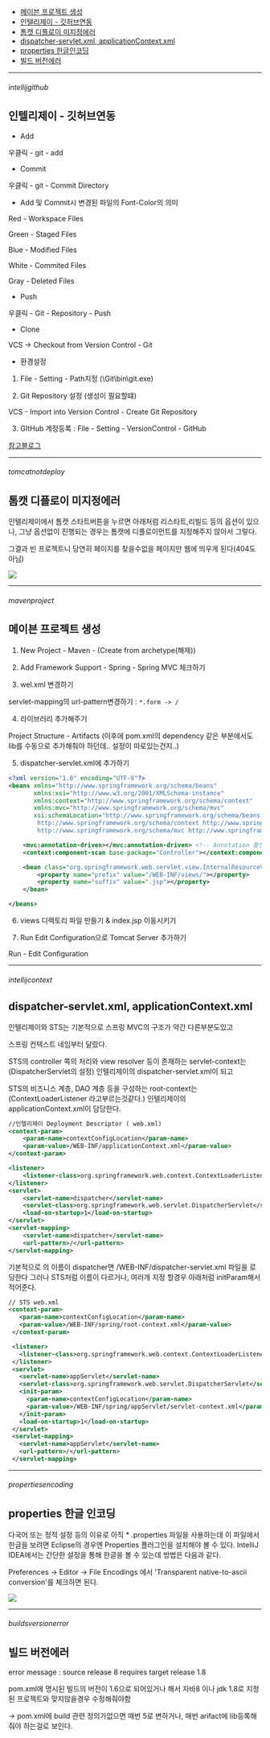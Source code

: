 - [메이븐 프로젝트 생성](#mavenproject)
- [인텔리제이 - 깃허브연동](#intellijgithub)
- [톰캣 디플로이 미지정에러](#tomcatnotdeploy)
- [dispatcher-servlet.xml, applicationContext.xml](#intellijcontext)
- [properties 한글인코딩](#propertiesencoding)
- [빌드 버전에러](#buildsversionerror)

---


###### intellijgithub

인텔리제이 - 깃허브연동
-

* Add

우클릭 - git - add

* Commit

우클릭 - git - Commit Directory

* Add 및 Commit시 변경된 파일의 Font-Color의 의미

Red - Workspace Files

Green - Staged Files

Blue - Modified Files

White - Commited Files

Gray - Deleted Files

* Push

우클릭 - Git - Repository - Push

* Clone

VCS -> Checkout from Version Control - Git


* 환경설정

1. File - Setting - Path지정 (\Git\bin\git.exe)

2. Git Repository 설정 (생성이 필요할떄)

 VCS - Import into Version Control - Create Git Repository

3. GItHub 계정등록 : File - Setting - VersionControl - GitHub

[참고블로그](http://secuinfo.tistory.com/entry/Intellij-Github-Link)

---


###### tomcatnotdeploy

톰캣 디플로이 미지정에러
-

인텔리제이에서 톰캣 스타트버튼을 누르면 아래처럼 리스타트,리빌드 등의 옵션이 있으나, 그냥 옵션없이 진행되는 경우는
톰캣에 디플로이먼트를 지정해주지 않아서 그렇다.

그결과 빈 프로젝트니 당연히 페이지를 찾을수없을 페이지만 웹에 띄우게 된다(404도 아님)

 ![](https://drive.google.com/uc?export=view&id=1OEVhPsokBqkOOUX2r60S53vcpBJbqM2E)


 ---


 ###### mavenproject

 메이븐 프로젝트 생성
 -

 1. New Project - Maven - (Create from archetype(해제))

 2. Add Framework Support - Spring - Spring MVC 체크하기

 3. wel.xml 변경하기

 servlet-mapping의 url-pattern변경하기 : ```*.form -> /```

 4. 라이브러리 추가해주기

 Project Structure - Artifacts (이후에 pom.xml의 dependency 같은 부분에서도 lib를 수동으로 추가해줘야 하던데.. 설정이 따로있는건지..)

 5. dispatcher-servlet.xml에 추가하기

 ```xml
 <?xml version="1.0" encoding="UTF-8"?>
 <beans xmlns="http://www.springframework.org/schema/beans"
        xmlns:xsi="http://www.w3.org/2001/XMLSchema-instance"
        xmlns:context="http://www.springframework.org/schema/context"
        xmlns:mvc="http://www.springframework.org/schema/mvc"
        xsi:schemaLocation="http://www.springframework.org/schema/beans http://www.springframework.org/schema/beans/spring-beans.xsd
         http://www.springframework.org/schema/context http://www.springframework.org/schema/context/spring-context-4.0.xsd
         http://www.springframework.org/schema/mvc http://www.springframework.org/schema/mvc/spring-mvc-4.0.xsd">

     <mvc:annotation-driven></mvc:annotation-driven> <!-- Annotation 활성화 -->
     <context:component-scan base-package="Controller"></context:component-scan> <!-- Component 패키지 지정 -->

     <bean class="org.springframework.web.servlet.view.InternalResourceViewResolver">
         <property name="prefix" value="/WEB-INF/views/"></property>
         <property name="suffix" value=".jsp"></property>
     </bean>

 </beans>
 ```

 6. views 디렉토리 파일 만들기 & index.jsp 이동시키기

 7. Run Edit Configuration으로 Tomcat Server 추가하기

 Run - Edit Configuration

---

###### intellijcontext

dispatcher-servlet.xml, applicationContext.xml
-

인텔리제이와 STS는 기본적으로 스프링 MVC의 구조가 약간 다른부분도있고

스프링 컨텍스트 네임부터 달랐다.

STS의 controller 쪽의 처리와 view resolver 등이 존재하는 servlet-context는 (DispatcherServlet의 설정)
인텔리제이의 dispatcher-servlet.xml이 되고

STS의 비즈니스 계층, DAO 계층 등을 구성하는 root-context는  (ContextLoaderListener 라고부르는것같다.)
인텔리제이의 applicationContext.xml이 담당한다.

```xml
//인텔리제이 Deployment Descriptor ( web.xml)
<context-param>
    <param-name>contextConfigLocation</param-name>
    <param-value>/WEB-INF/applicationContext.xml</param-value>
</context-param>

<listener>
    <listener-class>org.springframework.web.context.ContextLoaderListener</listener-class>
</listener>
<servlet>
    <servlet-name>dispatcher</servlet-name>
    <servlet-class>org.springframework.web.servlet.DispatcherServlet</servlet-class>
    <load-on-startup>1</load-on-startup>
</servlet>
<servlet-mapping>
    <servlet-name>dispatcher</servlet-name>
    <url-pattern>/</url-pattern>
</servlet-mapping>

```

기본적으로 <servlet-name>의 이름이 dispatcher면 /WEB-INF/dispatcher-servlet.xml 파일을 로딩한다
그러나 STS처럼 이름이 다르거나, 여러개 지정 할경우 아래처럼 initParam해서 적어준다.

```xml
// STS web.xml
<context-param>
   <param-name>contextConfigLocation</param-name>
   <param-value>/WEB-INF/spring/root-context.xml</param-value>
 </context-param>

 <listener>
   <listener-class>org.springframework.web.context.ContextLoaderListener</listener-class>
 </listener>
 <servlet>
   <servlet-name>appServlet</servlet-name>
   <servlet-class>org.springframework.web.servlet.DispatcherServlet</servlet-class>
   <init-param>
     <param-name>contextConfigLocation</param-name>
     <param-value>/WEB-INF/spring/appServlet/servlet-context.xml</param-value>
   </init-param>
   <load-on-startup>1</load-on-startup>
 </servlet>
 <servlet-mapping>
   <servlet-name>appServlet</servlet-name>
   <url-pattern>/</url-pattern>
 </servlet-mapping>

```

---


###### propertiesencoding

properties 한글 인코딩
-

다국어 또는 정적 설정 등의 이유로 아직 * .properties 파일을 사용하는데 이 파일에서 한글을 보려면 Eclipse의 경우엔 Properties 플러그인을 설치해야 볼 수 있다. IntelliJ IDEA에서는 간단한 설정을 통해 한글을 볼 수 있는데 방법은 다음과 같다.

Preferences -> Editor -> File Encodings 에서 'Transparent native-to-ascii conversion'를 체크하면 된다.

 ![](https://drive.google.com/uc?export=view&id=1xI81L3mZTmTZ4HlfCOsyKWNKMEoruR-o)


 ---


###### buildsversionerror

 빌드 버전에러
 -

 error message : source release 8 requires target release 1.8

 pom.xml에 명시된  빌드의 버전이 1.6으로 되어있거나 해서 자바8 이나 jdk 1.8로 지정된 프로젝트와 맞지않을경우 수정해줘야함


 -> pom.xml에 build 관련 정의가없으면 매번 5로 변하거나, 매번 arifact에 lib등록해줘야 하는걸로 보인다.
